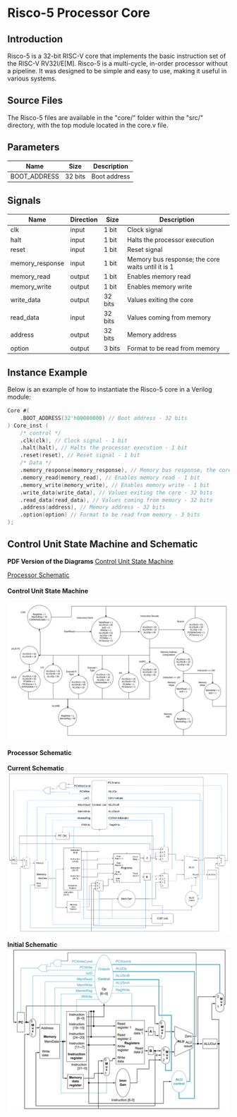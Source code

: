 # Risco-5 Processor Core

## Introduction

Risco-5 is a 32-bit RISC-V core that implements the basic instruction set of the RISC-V RV32I/E[M]. Risco-5 is a multi-cycle, in-order processor without a pipeline. It was designed to be simple and easy to use, making it useful in various systems.

## Source Files

The Risco-5 files are available in the "core/" folder within the "src/" directory, with the top module located in the core.v file.

## Parameters

| Name         | Size    | Description        |
|--------------|---------|--------------------|
| BOOT_ADDRESS | 32 bits | Boot address       |

## Signals

| Name              | Direction | Size    | Description                                                       |
|-------------------|-----------|---------|-------------------------------------------------------------------|
| clk               | input     | 1 bit   | Clock signal                                                      |
| halt              | input     | 1 bit   | Halts the processor execution                                     |
| reset             | input     | 1 bit   | Reset signal                                                      |
| memory_response   | input     | 1 bit   | Memory bus response; the core waits until it is 1                 |
| memory_read       | output    | 1 bit   | Enables memory read                                               |
| memory_write      | output    | 1 bit   | Enables memory write                                              |
| write_data        | output    | 32 bits | Values exiting the core                                           |
| read_data         | input     | 32 bits | Values coming from memory                                         |
| address           | output    | 32 bits | Memory address                                                    |
| option            | output    | 3 bits  | Format to be read from memory                                     |

## Instance Example

Below is an example of how to instantiate the Risco-5 core in a Verilog module:

```verilog
Core #(
    .BOOT_ADDRESS(32'h00000000) // Boot address - 32 bits
) Core_inst (
    /* control */
    .clk(clk), // Clock signal - 1 bit
    .halt(halt), // Halts the processor execution - 1 bit
    .reset(reset), // Reset signal - 1 bit
    /* Data */
    .memory_response(memory_response), // Memory bus response, the core waits until it is 1 - 1 bit
    .memory_read(memory_read), // Enables memory read - 1 bit
    .memory_write(memory_write), // Enables memory write - 1 bit
    .write_data(write_data), // Values exiting the core - 32 bits
    .read_data(read_data), // Values coming from memory - 32 bits
    .address(address), // Memory address - 32 bits
    .option(option) // Format to be read from memory - 3 bits
);
```

## Control Unit State Machine and Schematic

**PDF Version of the Diagrams**
[Control Unit State Machine](documents/risco5_state_machine.pdf)


[Processor Schematic](documents/risco5_datapath.pdf)

#### Control Unit State Machine

![Control Unit State Machine](imgs/risco5_state_machine.png)

#### Processor Schematic

**Current Schematic**
![Current Processor Schematic](imgs/risco5_datapath.png)

**Initial Schematic**
![Old Processor Schematic](imgs/esquematico.png)